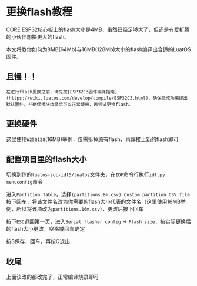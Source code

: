 # 更换flash教程

CORE ESP32核心板上的flash大小是4MB，虽然已经足够大了，但还是有爱折腾的小伙伴想换更大的flash。

本文将教你如何为8MB(64Mb)与16MB(128Mb)大小的flash编译出合适的LuatOS固件。

## **且慢！！**

```{warning}
在进行flash更换之前，请先按[ESP32C3固件编译指南](https://wiki.luatos.com/develop/compile/ESP32C3.html)，确保能成功编译出默认固件，并确保模块烧录后可以正常使用，再尝试更换flash。
```

## 更换硬件

这里使用`W25Q128`(16MB)举例，仅需拆掉原有flash，再焊接上新的flash即可

## 配置项目里的flash大小

切换到你的`luatos-soc-idf5/luatos`文件夹，在`IDF`命令行执行`idf.py menuconfig`命令

进入`Partition Table`，选择`(partitions.8m.csv) Custom partition CSV file`按下回车，将该文件名改为你需要的flash大小代表的文件名（这里使用16MB举例，所以将该项改为`partitions.16m.csv`），更改后按下回车

按下`ESC`退回第一页，进入`Serial flasher config` -> `Flash size`，按实际更换后的flash大小更改，空格或回车确定

按S保存，回车，再按Q退出

## 收尾

上面该改的都改完了，正常编译烧录即可
